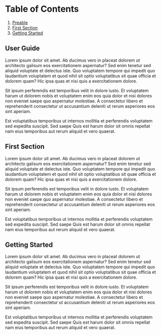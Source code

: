 # Table of Contents
1. [Preable](#userguide)
2. [First Section](#firstsection)
3. [Getting Started](#getstarted)

## User Guide <a name="userguide"> </a>
Lorem ipsum dolor sit amet. Ab ducimus vero in placeat dolorem ut architecto galisum eos exercitationem aspernatur? Sed enim tenetur sed aliquid voluptate et delectus iste. Quo voluptatem tempore qui impedit quo laudantium voluptatem et quod nihil sit optio voluptatibus sit quae officia et dolorem quam? Hic ipsa quas et nisi quis a exercitationem dolore.

Sit ipsum perferendis est temporibus velit in dolore iusto. Et voluptatem harum ut dolorem nobis et voluptatem enim eos quia dolor et nisi dolores non eveniet saepe quo aspernatur molestiae. A consectetur libero et reprehenderit consectetur ut accusantium deleniti ut rerum asperiores eos sint aperiam.

Est voluptatibus temporibus ut internos mollitia et perferendis voluptatem sed expedita suscipit. Sed saepe Quis est harum dolor sit omnis repellat nam eius temporibus aut rerum aliquid et vero quaerat.

## First Section <a name="firstsection"> </a>
Lorem ipsum dolor sit amet. Ab ducimus vero in placeat dolorem ut architecto galisum eos exercitationem aspernatur? Sed enim tenetur sed aliquid voluptate et delectus iste. Quo voluptatem tempore qui impedit quo laudantium voluptatem et quod nihil sit optio voluptatibus sit quae officia et dolorem quam? Hic ipsa quas et nisi quis a exercitationem dolore.

Sit ipsum perferendis est temporibus velit in dolore iusto. Et voluptatem harum ut dolorem nobis et voluptatem enim eos quia dolor et nisi dolores non eveniet saepe quo aspernatur molestiae. A consectetur libero et reprehenderit consectetur ut accusantium deleniti ut rerum asperiores eos sint aperiam.

Est voluptatibus temporibus ut internos mollitia et perferendis voluptatem sed expedita suscipit. Sed saepe Quis est harum dolor sit omnis repellat nam eius temporibus aut rerum aliquid et vero quaerat.

## Getting Started <a name="getstarted"> </a>
Lorem ipsum dolor sit amet. Ab ducimus vero in placeat dolorem ut architecto galisum eos exercitationem aspernatur? Sed enim tenetur sed aliquid voluptate et delectus iste. Quo voluptatem tempore qui impedit quo laudantium voluptatem et quod nihil sit optio voluptatibus sit quae officia et dolorem quam? Hic ipsa quas et nisi quis a exercitationem dolore.

Sit ipsum perferendis est temporibus velit in dolore iusto. Et voluptatem harum ut dolorem nobis et voluptatem enim eos quia dolor et nisi dolores non eveniet saepe quo aspernatur molestiae. A consectetur libero et reprehenderit consectetur ut accusantium deleniti ut rerum asperiores eos sint aperiam.

Est voluptatibus temporibus ut internos mollitia et perferendis voluptatem sed expedita suscipit. Sed saepe Quis est harum dolor sit omnis repellat nam eius temporibus aut rerum aliquid et vero quaerat.